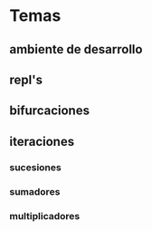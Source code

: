 # Temas

## ambiente de desarrollo

## repl's

## bifurcaciones


## iteraciones

### sucesiones
### sumadores
### multiplicadores
